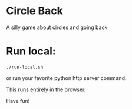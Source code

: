 # Circle Back

A silly game about circles and going back

# Run local:

```
./run-local.sh
```

or run your favorite python http server command.

This runs entirely in the browser.

Have fun!
